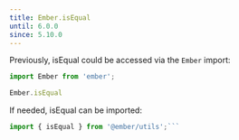 ```yaml
---
title: Ember.isEqual
until: 6.0.0
since: 5.10.0
---
```



Previously, isEqual could be accessed via the `Ember` import:
```js
import Ember from 'ember';

Ember.isEqual
```

 If needed, isEqual can be imported:
```js
import { isEqual } from '@ember/utils';```
